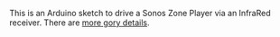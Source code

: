This is an Arduino sketch to drive a Sonos Zone Player via an InfraRed receiver. There are [more gory details](http://blog.fupps.com/2010/04/24/the-sonos-pause-switch-reloaded-and-remote-controlled/).
